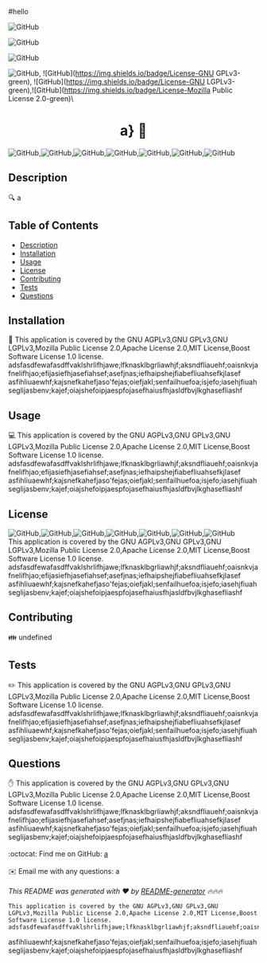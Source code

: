 #hello


    
![GitHub](https://img.shields.io/github/license/nguyen-william93/Covid-Tourism-Information-Center?color=green&label=license)

![GitHub](https://img.shields.io/badge/license-MIT-green)
    


![GitHub](https://img.shields.io/github/license/nguyen-william93/Covid-Tourism-Information-Center?color=green&label=license)

![GitHub](https://img.shields.io/badge/License-GNU%20AGPLv3-green),
![GitHub](https://img.shields.io/badge/License-GNU GPLv3-green),
![GitHub](https://img.shields.io/badge/License-GNU LGPLv3-green),![GitHub](https://img.shields.io/badge/License-Mozilla Public License 2.0-green)\



<h1 align="center">a} 👋</h1>
  
  ![GitHub](https://img.shields.io/badge/License-GNU%20AGPLv3-green),![GitHub](https://img.shields.io/badge/License-GNU%20GPLv3-green),![GitHub](https://img.shields.io/badge/License-GNU%20LGPLv3-green),![GitHub](https://img.shields.io/badge/License-Mozilla%20Public%20License%202.0-green),![GitHub](https://img.shields.io/badge/License-Apache%20License%202.0-green),![GitHub](https://img.shields.io/badge/License-MIT%20License-green),![GitHub](https://img.shields.io/badge/License-Boost%20Software%20License%201.0-green)
  ## Description
  🔍 a
  ## Table of Contents
  - [Description](#description)
  - [Installation](#installation)
  - [Usage](#usage)
  - [License](#license)
  - [Contributing](#contributing)
  - [Tests](#tests)
  - [Questions](#questions)
  ## Installation
  💾   This application is covered by the GNU AGPLv3,GNU GPLv3,GNU LGPLv3,Mozilla Public License 2.0,Apache License 2.0,MIT License,Boost Software License 1.0 license. adsfasdfewafasdffvaklshrlifhjawe;lfknasklbgrliawhjf;aksndfliauehf;oaisnkvjafnelifhjao;efijasiefhjasefiahsef;asefjnas;iefhaipshejfiabefliuahsefkjlasef
  asfihliuaewhf;kajsnefkahefjaso'fejas;oiefjakl;senfailhuefoa;isjefo;iasehjfiuahseglijasbenv;kajef;oiajshefoipjaespfojasefhaiusfhjasldfbvjlkghasefliashf
  ## Usage
  💻   This application is covered by the GNU AGPLv3,GNU GPLv3,GNU LGPLv3,Mozilla Public License 2.0,Apache License 2.0,MIT License,Boost Software License 1.0 license. adsfasdfewafasdffvaklshrlifhjawe;lfknasklbgrliawhjf;aksndfliauehf;oaisnkvjafnelifhjao;efijasiefhjasefiahsef;asefjnas;iefhaipshejfiabefliuahsefkjlasef
  asfihliuaewhf;kajsnefkahefjaso'fejas;oiefjakl;senfailhuefoa;isjefo;iasehjfiuahseglijasbenv;kajef;oiajshefoipjaespfojasefhaiusfhjasldfbvjlkghasefliashf
  ## License
  ![GitHub](https://img.shields.io/badge/License-GNU%20AGPLv3-green),![GitHub](https://img.shields.io/badge/License-GNU%20GPLv3-green),![GitHub](https://img.shields.io/badge/License-GNU%20LGPLv3-green),![GitHub](https://img.shields.io/badge/License-Mozilla%20Public%20License%202.0-green),![GitHub](https://img.shields.io/badge/License-Apache%20License%202.0-green),![GitHub](https://img.shields.io/badge/License-MIT%20License-green),![GitHub](https://img.shields.io/badge/License-Boost%20Software%20License%201.0-green)
  <br />
  This application is covered by the GNU AGPLv3,GNU GPLv3,GNU LGPLv3,Mozilla Public License 2.0,Apache License 2.0,MIT License,Boost Software License 1.0 license. adsfasdfewafasdffvaklshrlifhjawe;lfknasklbgrliawhjf;aksndfliauehf;oaisnkvjafnelifhjao;efijasiefhjasefiahsef;asefjnas;iefhaipshejfiabefliuahsefkjlasef
  asfihliuaewhf;kajsnefkahefjaso'fejas;oiefjakl;senfailhuefoa;isjefo;iasehjfiuahseglijasbenv;kajef;oiajshefoipjaespfojasefhaiusfhjasldfbvjlkghasefliashf
  ## Contributing
  👪 undefined
  ## Tests
  ✏️   This application is covered by the GNU AGPLv3,GNU GPLv3,GNU LGPLv3,Mozilla Public License 2.0,Apache License 2.0,MIT License,Boost Software License 1.0 license. adsfasdfewafasdffvaklshrlifhjawe;lfknasklbgrliawhjf;aksndfliauehf;oaisnkvjafnelifhjao;efijasiefhjasefiahsef;asefjnas;iefhaipshejfiabefliuahsefkjlasef
  asfihliuaewhf;kajsnefkahefjaso'fejas;oiefjakl;senfailhuefoa;isjefo;iasehjfiuahseglijasbenv;kajef;oiajshefoipjaespfojasefhaiusfhjasldfbvjlkghasefliashf
  ## Questions
  ✋   This application is covered by the GNU AGPLv3,GNU GPLv3,GNU LGPLv3,Mozilla Public License 2.0,Apache License 2.0,MIT License,Boost Software License 1.0 license. adsfasdfewafasdffvaklshrlifhjawe;lfknasklbgrliawhjf;aksndfliauehf;oaisnkvjafnelifhjao;efijasiefhjasefiahsef;asefjnas;iefhaipshejfiabefliuahsefkjlasef
  asfihliuaewhf;kajsnefkahefjaso'fejas;oiefjakl;senfailhuefoa;isjefo;iasehjfiuahseglijasbenv;kajef;oiajshefoipjaespfojasefhaiusfhjasldfbvjlkghasefliashf<br />
  <br />
  :octocat: Find me on GitHub: [a](https://github.com/a)<br />
  <br />
  ✉️ Email me with any questions: a<br /><br />
  _This README was generated with ❤️ by [README-generator](https://github.com/nguyen-william93/README-generator) 🔥🔥🔥_
      
    This application is covered by the GNU AGPLv3,GNU GPLv3,GNU LGPLv3,Mozilla Public License 2.0,Apache License 2.0,MIT License,Boost Software License 1.0 license. adsfasdfewafasdffvaklshrlifhjawe;lfknasklbgrliawhjf;aksndfliauehf;oaisnkvjafnelifhjao;efijasiefhjasefiahsef;asefjnas;iefhaipshejfiabefliuahsefkjlasef
  asfihliuaewhf;kajsnefkahefjaso'fejas;oiefjakl;senfailhuefoa;isjefo;iasehjfiuahseglijasbenv;kajef;oiajshefoipjaespfojasefhaiusfhjasldfbvjlkghasefliashf
      
